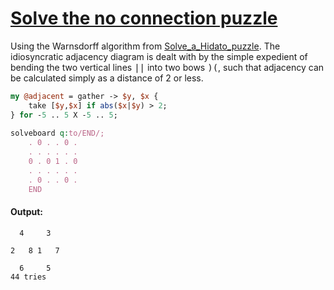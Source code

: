 [1]: http://rosettacode.org/wiki/Solve_the_no_connection_puzzle

# [Solve the no connection puzzle][1]

Using the Warnsdorff algorithm from [Solve_a_Hidato_puzzle](http://rosettacode.org/wiki/Solve_a_Hidato_puzzle). The idiosyncratic adjacency diagram is dealt with by the simple expedient of bending the two vertical lines <tt>||</tt> into two bows <tt>)(</tt>, such that adjacency can be calculated simply as a distance of 2 or less.

```perl
my @adjacent = gather -> $y, $x {
    take [$y,$x] if abs($x|$y) > 2;
} for -5 .. 5 X -5 .. 5;
 
solveboard q:to/END/;
    . 0 . . 0 .
    . . . . . .
    0 . 0 1 . 0
    . . . . . .
    . 0 . . 0 .
    END
```

#### Output:
```
  4     3  
           
2   8 1   7
           
  6     5  
44 tries
```